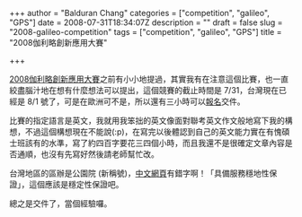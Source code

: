 +++
author = "Balduran Chang"
categories = ["competition", "galileo", "GPS"]
date = 2008-07-31T18:34:07Z
description = ""
draft = false
slug = "2008-galileo-competition"
tags = ["competition", "galileo", "GPS"]
title = "2008伽利略創新應用大賽"

+++


[2008伽利略創新應用大賽](http://galileo.itri.org.tw/page1_ch.html)之前有小小地提過，其實我有在注意這個比賽，也一直絞盡腦汁地在想有什麼想法可以提出，這個競賽的截止時間是 7/31，台灣現在已經是 8/1 號了，可是在歐洲可不是，所以還有三小時可以[報名](https://esnc.galileo-masters.com/)交件。

比賽的指定語言是英文，我就用我笨拙的英文像面對聯考英文作文般地寫下我的構想，不過這個構想現在不能說(:p)，在寫完以後體認到自己的英文能力實在有愧碩士班該有的水準，寫了約四百字要花三四個小時，而且我還不是很確定文章內容是否通順，也沒有先寫好然後請老師幫忙改。

台灣地區的區辦是公園院 (新稱號)，[中文網頁](http://galileo.itri.org.tw/page1_ch.html)有錯字啊！「具備服務穩地性保證」，這個應該是穩定性保證吧。

總之是交件了，當個經驗囉。

